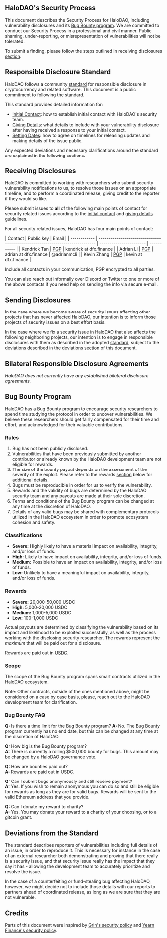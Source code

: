 ## HaloDAO's Security Process

This document describes the Security Process for HaloDAO, including vulnerability disclosures and its [Bug Bounty program](#bug-bounty-program). We are committed to conduct our Security Process in a professional and civil manner. Public shaming, under-reporting, or misrepresentation of vulnerabilities will not be tolerated.

To submit a finding, please follow the steps outlined in receiving disclosures [section](#receiving-disclosures).

## Responsible Disclosure Standard

HaloDAO follows a community [standard](https://github.com/RD-Crypto-Spec/Responsible-Disclosure#the-standard) for responsible disclosure in cryptocurrency and related software. This document is a public commitment to
following the standard.

This standard provides detailed information for:

- [Initial Contact](https://github.com/RD-Crypto-Spec/Responsible-Disclosure#initial-contact): how to establish initial contact with HaloDAO's security team.
- [Giving Details](https://github.com/RD-Crypto-Spec/Responsible-Disclosure#giving-details): what details to include with your vulnerability disclosure after having received a response to your initial contact.
- [Setting Dates](https://github.com/RD-Crypto-Spec/Responsible-Disclosure#setting-dates): how to agree on timelines for releasing updates and making details of the issue public.

Any expected deviations and necessary clarifications around the standard are explained in the following sections.

## Receiving Disclosures

HaloDAO is committed to working with researchers who submit security vulnerability notifications to us, to resolve those issues on an appropriate timeline, and to perform a coordinated release, giving credit to the reporter if they would so like.

Please submit issues to **all** of the following main points of contact for
security related issues according to the
[initial contact](https://github.com/RD-Crypto-Spec/Responsible-Disclosure#initial-contact) and [giving details](https://github.com/RD-Crypto-Spec/Responsible-Disclosure#giving-details) guidelines.

For all security related issues, HaloDAO has four main points of contact:

| Contact      | Public key                                                                   | Email                   |
| ------------ | ---------------------------------------------------------------------------- | ----------------------- | ----------- |
| Kendrick Tan | [PGP](https://gist.github.com/kendricktan/80b89b5b7e6e76ba0eaa9abe746d2059)  | kendrick at dfx.finance |
| Adrian Li    | [PGP](https://gist.github.com/adrianmcli/18f80733da56c41541dd81e4a6a7a0f1)   | adrian at dfx.finance   | @adrianmcli |
| Kevin Zhang  | [PGP](https://gist.github.com/kevinzhangTO/2828507836e2e1cacd05c9185a0670d9) | kevin at dfx.finance    |

Include all contacts in your communication, PGP encrypted to all parties.

You can also reach out informally over Discord or Twitter to one or more of the above contacts if you need help on sending the info via secure e-mail.

## Sending Disclosures

In the case where we become aware of security issues affecting other projects that has never affected HaloDAO, our intention is to inform those projects of security issues on a best effort basis.

In the case where we fix a security issue in HaloDAO that also affects the following neighboring projects, our intention is to engage in responsible disclosures with them as described in the adopted [standard](https://github.com/RD-Crypto-Spec/Responsible-Disclosure), subject to the deviations described in the deviations [section](#deviations-from-the-standard) of this document.

## Bilateral Responsible Disclosure Agreements

_HaloDAO does not currently have any established bilateral disclosure agreements._

## Bug Bounty Program

HaloDAO has a Bug Bounty program to encourage security researchers to spend time studying the protocol in order to uncover vulnerabilities. We believe these researchers should get fairly compensated for their time and effort, and acknowledged for their valuable contributions.

### Rules

1. Bug has not been publicly disclosed.
2. Vulnerabilities that have been previously submitted by another contributor or already known by the HaloDAO development team are not eligible for rewards.
3. The size of the bounty payout depends on the assessment of the severity of the exploit. Please refer to the rewards [section](#rewards) below for additional details.
4. Bugs must be reproducible in order for us to verify the vulnerability.
5. Rewards and the validity of bugs are determined by the HaloDAO security team and any payouts are made at their sole discretion.
6. Terms and conditions of the Bug Bounty program can be changed at any time at the discretion of HaloDAO.
7. Details of any valid bugs may be shared with complementary protocols utilized in the HaloDAO ecosystem in order to promote ecosystem cohesion and safety.

### Classifications

- **Severe:** Highly likely to have a material impact on availability, integrity, and/or loss of funds.
- **High:** Likely to have impact on availability, integrity, and/or loss of funds.
- **Medium:** Possible to have an impact on availability, integrity, and/or loss of funds.
- **Low:** Unlikely to have a meaningful impact on availability, integrity, and/or loss of funds.

### Rewards

- **Severe:** 20,000-50,000 USDC
- **High:** 5,000-20,000 USDC
- **Medium:** 1,000-5,000 USDC
- **Low:** 100-1,000 USDC

Actual payouts are determined by classifying the vulnerability based on its impact and likelihood to be exploited successfully, as well as the process working with the disclosing security researcher. The rewards represent the _maximum_ that will be paid out for a disclosure.

Rewards are paid out in [USDC](https://etherscan.io/token/0xa0b86991c6218b36c1d19d4a2e9eb0ce3606eb48).

### Scope

The scope of the Bug Bounty program spans smart contracts utilized in the HaloDAO ecosystem.

Note: Other contracts, outside of the ones mentioned above, might be considered on a case by case basis, please, reach out to the HaloDAO development team for clarification.

### Bug Bounty FAQ

**Q:** Is there a time limit for the Bug Bounty program?
**A:** No. The Bug Bounty program currently has no end date, but this can be changed at any time at the discretion of HaloDAO.

**Q:** How big is the Bug Bounty program?\
**A:** There is currently a rolling \$500,000 bounty for bugs. This amount may be changed by a HaloDAO governance vote.

**Q:** How are bounties paid out?\
**A:** Rewards are paid out in USDC.

**Q:** Can I submit bugs anonymously and still receive payment?\
**A:** Yes. If you wish to remain anonymous you can do so and still be eligible for rewards as long as they are for valid bugs. Rewards will be sent to the valid Ethereum address that you provide.

**Q:** Can I donate my reward to charity?\
**A:** Yes. You may donate your reward to a charity of your choosing, or to a gitcoin grant.

## Deviations from the Standard

The standard describes reporters of vulnerabilities including full details of an issue, in order to reproduce it. This is necessary for instance in the case of an external researcher both demonstrating and proving that there really is a security issue, and that security issue really has the impact that they say it
has - allowing the development team to accurately prioritize and resolve the issue.

In the case of a counterfeiting or fund-stealing bug affecting HaloDAO, however, we might decide not to include those details with our reports to partners ahead of coordinated release, as long as we are sure that they are not vulnerable.

## Credits

Parts of this document were inspired by [Grin's security policy](https://github.com/mimblewimble/grin/blob/master/SECURITY.md) and [Yearn Finance's security policy](https://github.com/yearn/yearn-security/blob/master/SECURITY.md).
